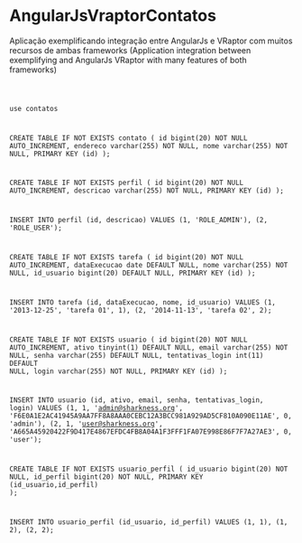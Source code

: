 AngularJsVraptorContatos
========================

Aplicação exemplificando integração entre AngularJs e VRaptor com muitos recursos de ambas frameworks (Application integration between exemplifying and AngularJs VRaptor with many features of both frameworks)

<code>

use contatos

CREATE TABLE IF NOT EXISTS contato (
  id bigint(20) NOT NULL AUTO_INCREMENT,
  endereco varchar(255) NOT NULL,
  nome varchar(255) NOT NULL,
  PRIMARY KEY (id)
);

CREATE TABLE IF NOT EXISTS perfil (
  id bigint(20) NOT NULL AUTO_INCREMENT,
  descricao varchar(255) NOT NULL,
  PRIMARY KEY (id)
);

INSERT INTO perfil (id, descricao) VALUES
(1, 'ROLE_ADMIN'),
(2, 'ROLE_USER');

CREATE TABLE IF NOT EXISTS tarefa (
  id bigint(20) NOT NULL AUTO_INCREMENT,
  dataExecucao date DEFAULT NULL,
  nome varchar(255) NOT NULL,
  id_usuario bigint(20) DEFAULT NULL,
  PRIMARY KEY (id)
);

INSERT INTO tarefa (id, dataExecucao, nome, id_usuario) VALUES
(1, '2013-12-25', 'tarefa 01', 1),
(2, '2014-11-13', 'tarefa 02', 2);

CREATE TABLE IF NOT EXISTS usuario (
  id bigint(20) NOT NULL AUTO_INCREMENT,
  ativo tinyint(1) DEFAULT NULL,
  email varchar(255) NOT NULL,
  senha varchar(255) DEFAULT NULL,
  tentativas_login int(11) DEFAULT NULL,
  login varchar(255) NOT NULL,
  PRIMARY KEY (id)
);

INSERT INTO usuario (id, ativo, email, senha, tentativas_login, login) VALUES
(1, 1, 'admin@sharkness.org', 'F6E0A1E2AC41945A9AA7FF8A8AAA0CEBC12A3BCC981A929AD5CF810A090E11AE', 0, 'admin'),
(2, 1, 'user@sharkness.org', 'A665A45920422F9D417E4867EFDC4FB8A04A1F3FFF1FA07E998E86F7F7A27AE3', 0, 'user');

CREATE TABLE IF NOT EXISTS usuario_perfil (
  id_usuario bigint(20) NOT NULL,
  id_perfil bigint(20) NOT NULL,
  PRIMARY KEY (id_usuario,id_perfil)
);

INSERT INTO usuario_perfil (id_usuario, id_perfil) VALUES
(1, 1),
(1, 2),
(2, 2);

</code>